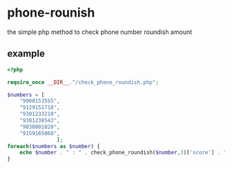 # phone-rounish
the simple php method to check phone number roundish amount

## example
```php
<?php

require_once __DIR__."/check_phone_roundish.php";

$numbers = [
    "9900153555",
    "9129151718",
    "9301233210",
    "9381238543",
    "9030001020",
    "9159165060",
                ];
foreach($numbers as $number) {
    echo $number . " : " . check_phone_roundish($number,3)['score'] . "\n";
}


```
